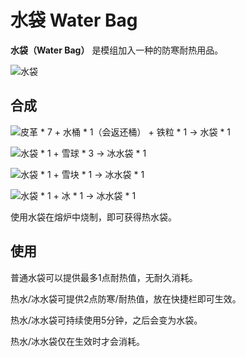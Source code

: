 # 水袋 Water Bag

**水袋（Water Bag）**
是模组加入一种的防寒耐热用品。

![水袋](../.gitbook/assets/blocks-items/water_bag.png)

## 合成

![皮革 * 7 + 水桶 * 1（会返还桶） + 铁粒 * 1 → 水袋 * 1](../.gitbook/assets/recipes/water_bag_recipe.png)

![水袋 * 1 + 雪球 * 3 → 冰水袋 * 1](../.gitbook/assets/recipes/ice_water_bag_snow_ball_recipe.png)

![水袋 * 1 + 雪块 * 1 → 冰水袋 * 1](../.gitbook/assets/recipes/ice_water_bag_snow_block_recipe.png)

![水袋 * 1 + 冰 * 1 → 冰水袋 * 1](../.gitbook/assets/recipes/ice_water_bag_ice_recipe.png)

使用水袋在熔炉中烧制，即可获得热水袋。

## 使用

普通水袋可以提供最多1点耐热值，无耐久消耗。

热水/冰水袋可提供2点防寒/耐热值，放在快捷栏即可生效。

热水/冰水袋可持续使用5分钟，之后会变为水袋。

热水/冰水袋仅在生效时才会消耗。
